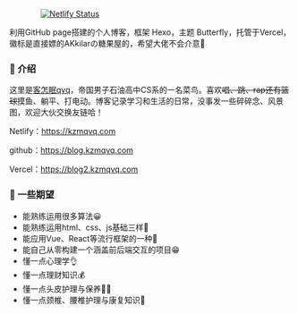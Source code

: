 <a class="github-badge" target="_blank" href="https://github.com/" rel="external nofollow noreferrer" style="margin-inline:5px" title="本站项目由Github托管"><img src="https://npm.elemecdn.com/akilar-candyassets/image/Source-Github-d021d6.svg" data-lazy-src="https://npm.elemecdn.com/akilar-candyassets/image/Source-Github-d021d6.svg" alt="" data-ll-status="loaded" class="entered loaded"></a> <a class="github-badge" target="_blank" href="https://hexo.io/" rel="external nofollow noreferrer" style="margin-inline:5px" title="博客框架为Hexo_v6.0.0"><img src="https://npm.elemecdn.com/akilar-candyassets/image/Frame-Hexo-blue.svg" data-lazy-src="https://npm.elemecdn.com/akilar-candyassets/image/Frame-Hexo-blue.svg" alt="" data-ll-status="loaded" class="entered loaded"></a> <a class="github-badge" target="_blank" href="https://butterfly.js.org/" rel="external nofollow noreferrer" style="margin-inline:5px" title="主题版本Butterfly_v4.1.0"><img src="https://npm.elemecdn.com/akilar-candyassets/image/Theme-Butterfly-6513df.svg" data-lazy-src="https://npm.elemecdn.com/akilar-candyassets/image/Theme-Butterfly-6513df.svg" alt="" data-ll-status="loaded" class="entered loaded"></a> <a class="github-badge" target="_blank" href="https://vercel.com/" rel="external nofollow noreferrer" style="margin-inline:5px" title="本站默认线路托管于Vercel"><img src="https://npm.elemecdn.com/akilar-candyassets/image/Hosted-Vercel-brightgreen.svg" data-lazy-src="https://npm.elemecdn.com/akilar-candyassets/image/Hosted-Vercel-brightgreen.svg" alt="" data-ll-status="loaded" class="entered loaded"></a> <a href="https://app.netlify.com/sites/cms-demo/deploys" rel="nofollow"><img src="https://camo.githubusercontent.com/0cec446deefee0c716fc71695e40f3c5a55434e1cfb59c553b0f4c839436eb47/68747470733a2f2f6170692e6e65746c6966792e636f6d2f6170692f76312f6261646765732f32636663313961382d313231362d343037302d626262342d3461316333386235373133322f6465706c6f792d737461747573" alt="Netlify Status" data-canonical-src="https://api.netlify.com/api/v1/badges/2cfc19a8-1216-4070-bbb4-4a1c38b57132/deploy-status" style="max-width: 100%;"></a>

利用GitHub page搭建的个人博客，框架 Hexo，主题 Butterfly，托管于Vercel，徽标是直接嫖的<a herf='https://akilar.top/'>AKkilarの糖果屋</a>的，希望大佬不会介意🤣

### 📢 介绍

这里是<a href='http://kzmqvq.com'>客怎眠qvq</a>，帝国男子石油高中CS系的一名菜鸟。喜欢~~唱、跳、rap还有篮球~~摸鱼、躺平、打电动。博客记录学习和生活的日常，没事发一些碎碎念、风景图，欢迎大伙交换友链哈！

Netlify：https://kzmqvq.com

github：https://blog.kzmqvq.com

Vercel：https://blog2.kzmqvq.com



### 📝 一些期望

- 能熟练运用很多算法😀
- 能熟练运用html、css、js基础三样🎈
- 能应用Vue、React等流行框架的一种🍭
- 能自己从零构建一个涵盖前后端交互的项目😁
- 懂一点心理学👌
- 懂一点理财知识💰
- 懂一点头皮护理与保养👨‍🦲
- 懂一点颈椎、腰椎护理与康复知识🙏